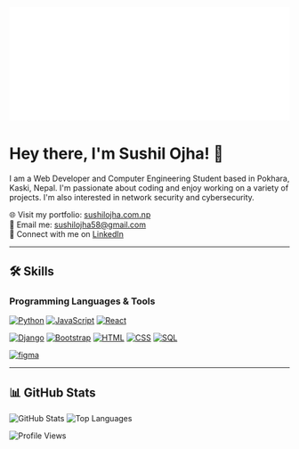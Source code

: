 

![Profile Picture](https://raw.githubusercontent.com/suss58/suss58/main/White%20logo%20-%20no%20background.png)

# Hey there, I'm Sushil Ojha! 👋
I am a Web Developer and Computer Engineering Student based in Pokhara, Kaski, Nepal. I'm passionate about coding and enjoy working on a variety of projects. I'm also interested in network security and cybersecurity.

🌐 Visit my portfolio: [sushilojha.com.np](https://sushilojha.com.np/)  
📧 Email me: [sushilojha58@gmail.com](mailto:sushilojha58@gmail.com)  
💼 Connect with me on [LinkedIn](https://www.linkedin.com/in/sushilojha)  

---

## 🛠️ Skills

### Programming Languages & Tools
[![Python](https://raw.githubusercontent.com/rahul-jha98/github_readme_icons/main/language_and_tools/square/python/python.svg)](https://www.python.org/)
[![JavaScript](https://raw.githubusercontent.com/rahul-jha98/github_readme_icons/main/language_and_tools/square/javascript/javascript.svg)](https://developer.mozilla.org/en-US/docs/Web/JavaScript)
[![React](https://raw.githubusercontent.com/rahul-jha98/github_readme_icons/main/language_and_tools/square/react/react.svg)](https://reactjs.org/)

[![Django](https://img.shields.io/badge/Django-092E20?style=for-the-badge&logo=django&logoColor=white)](https://www.djangoproject.com/)
[![Bootstrap](https://img.shields.io/badge/Bootstrap-7952B3?style=for-the-badge&logo=bootstrap&logoColor=white)](https://getbootstrap.com/)
[![HTML](https://img.shields.io/badge/HTML-E34F26?style=for-the-badge&logo=html5&logoColor=white)](https://developer.mozilla.org/en-US/docs/Web/HTML)
[![CSS](https://img.shields.io/badge/CSS-1572B6?style=for-the-badge&logo=css3&logoColor=white)](https://developer.mozilla.org/en-US/docs/Web/CSS)
[![SQL](https://img.shields.io/badge/SQL-4479A1?style=for-the-badge&logo=postgresql&logoColor=white)](https://www.postgresql.org/)

<a href="https://www.figma.com/" target="_blank"> <img src="https://raw.githubusercontent.com/rahul-jha98/github_readme_icons/main/language_and_tools/square/figma/figma.svg" alt="figma" height='42px'/> </a>


---

## 📊 GitHub Stats

![GitHub Stats](https://github-readme-stats.vercel.app/api?username=suss58&show_icons=true&theme=dark)  ![Top Languages](https://github-readme-stats.vercel.app/api/top-langs/?username=suss58&layout=compact&theme=dark)




![Profile Views](https://komarev.com/ghpvc/?username=suss58&color=blueviolet)

